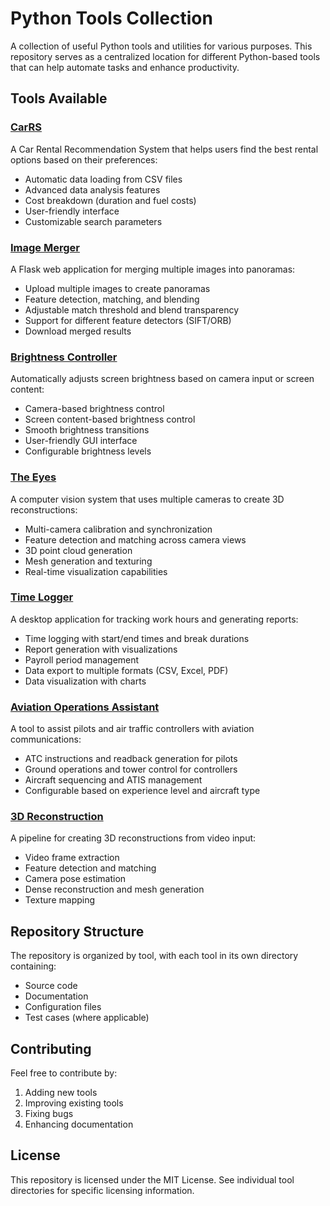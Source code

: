 # Python Tools Collection

A collection of useful Python tools and utilities for various purposes. This repository serves as a centralized location for different Python-based tools that can help automate tasks and enhance productivity.

## Tools Available

### [CarRS](./CarRS)
A Car Rental Recommendation System that helps users find the best rental options based on their preferences:
- Automatic data loading from CSV files
- Advanced data analysis features
- Cost breakdown (duration and fuel costs)
- User-friendly interface
- Customizable search parameters

### [Image Merger](./Image_Merger)
A Flask web application for merging multiple images into panoramas:
- Upload multiple images to create panoramas
- Feature detection, matching, and blending
- Adjustable match threshold and blend transparency
- Support for different feature detectors (SIFT/ORB)
- Download merged results

### [Brightness Controller](./BrightnessController)
Automatically adjusts screen brightness based on camera input or screen content:
- Camera-based brightness control
- Screen content-based brightness control
- Smooth brightness transitions
- User-friendly GUI interface
- Configurable brightness levels

### [The Eyes](./The_Eyes)
A computer vision system that uses multiple cameras to create 3D reconstructions:
- Multi-camera calibration and synchronization
- Feature detection and matching across camera views
- 3D point cloud generation
- Mesh generation and texturing
- Real-time visualization capabilities

### [Time Logger](./TimeLogger)
A desktop application for tracking work hours and generating reports:
- Time logging with start/end times and break durations
- Report generation with visualizations
- Payroll period management
- Data export to multiple formats (CSV, Excel, PDF)
- Data visualization with charts

### [Aviation Operations Assistant](./flightcomp)
A tool to assist pilots and air traffic controllers with aviation communications:
- ATC instructions and readback generation for pilots
- Ground operations and tower control for controllers
- Aircraft sequencing and ATIS management
- Configurable based on experience level and aircraft type

### [3D Reconstruction](./3d_reconstruction)
A pipeline for creating 3D reconstructions from video input:
- Video frame extraction
- Feature detection and matching
- Camera pose estimation
- Dense reconstruction and mesh generation
- Texture mapping

## Repository Structure
The repository is organized by tool, with each tool in its own directory containing:
- Source code
- Documentation
- Configuration files
- Test cases (where applicable)

## Contributing
Feel free to contribute by:
1. Adding new tools
2. Improving existing tools
3. Fixing bugs
4. Enhancing documentation

## License
This repository is licensed under the MIT License. See individual tool directories for specific licensing information. 